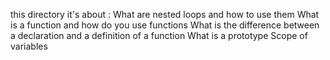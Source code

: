 this directory it's about :
What are nested loops and how to use them
What is a function and how do you use functions
What is the difference between a declaration and a definition of a function
What is a prototype
Scope of variables
